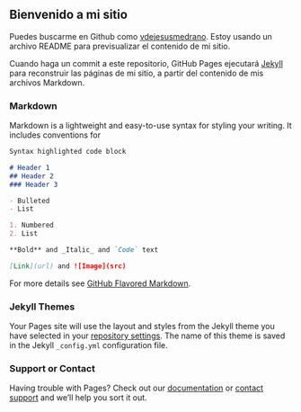 ## Bienvenido a mi sitio
Puedes buscarme en Github como [vdejesusmedrano](https://github.com/vdejesusmedrano/vdejesusmedrano.github.io/edit/master/README.md). Estoy usando un archivo README para previsualizar el contenido de mi sitio.

Cuando haga un commit a este repositorio, GitHub Pages ejecutará [Jekyll](https://jekyllrb.com/) para reconstruir las páginas de mi sitio, a partir del contenido de mis archivos Markdown.

### Markdown

Markdown is a lightweight and easy-to-use syntax for styling your writing. It includes conventions for

```markdown
Syntax highlighted code block

# Header 1
## Header 2
### Header 3

- Bulleted
- List

1. Numbered
2. List

**Bold** and _Italic_ and `Code` text

[Link](url) and ![Image](src)
```

For more details see [GitHub Flavored Markdown](https://guides.github.com/features/mastering-markdown/).

### Jekyll Themes

Your Pages site will use the layout and styles from the Jekyll theme you have selected in your [repository settings](https://github.com/vdejesusmedrano/vdejesusmedrano.github.io/settings). The name of this theme is saved in the Jekyll `_config.yml` configuration file.

### Support or Contact

Having trouble with Pages? Check out our [documentation](https://help.github.com/categories/github-pages-basics/) or [contact support](https://github.com/contact) and we’ll help you sort it out.
